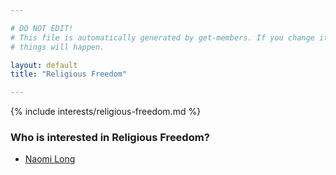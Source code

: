 ```yaml
---

# DO NOT EDIT!
# This file is automatically generated by get-members. If you change it, bad
# things will happen.

layout: default
title: "Religious Freedom"

---
```


{% include interests/religious-freedom.md %}

### Who is interested in Religious Freedom?


* [Naomi Long](/members/naomi-long.html)
